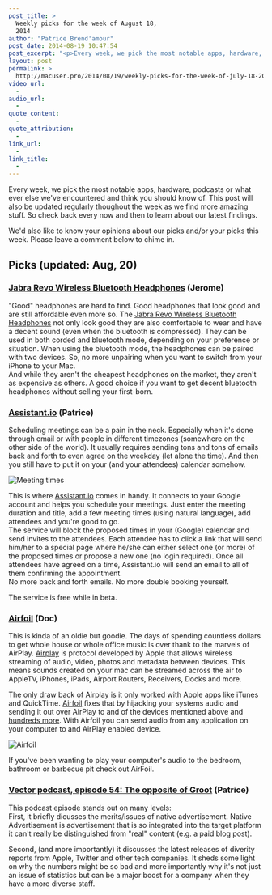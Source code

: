 ```yaml
---
post_title: >
  Weekly picks for the week of August 18,
  2014
author: "Patrice Brend'amour"
post_date: 2014-08-19 10:47:54
post_excerpt: "<p>Every week, we pick the most notable apps, hardware, podcasts or what ever else we've encountered and think you should know of. This post will also be updated regularly thoughout the week as we find more amazing stuff. So check back every now and then to learn about our latest findings.</p><p>Our picks this week:</p><ul><li>Jabra Revo Wireless Bluetooth Headphones</li><li>Assistant.io</li><li>Airfoil</li><li>Vector podcast, episode 54</li></ul>"
layout: post
permalink: >
  http://macuser.pro/2014/08/19/weekly-picks-for-the-week-of-july-18-2014/
video_url:
  - 
audio_url:
  - 
quote_content:
  - 
quote_attribution:
  - 
link_url:
  - 
link_title:
  - 
---
```



Every week, we pick the most notable apps, hardware, podcasts or what ever else we've encountered and think you should know of. This post will also be updated regularly thoughout the week as we find more amazing stuff. So check back every now and then to learn about our latest findings.

We'd also like to know your opinions about our picks and/or your picks this week. Please leave a comment below to chime in. 

## Picks (updated: Aug, 20)

### [Jabra Revo Wireless Bluetooth Headphones](http://www.amazon.com/Jabra-REVO-Wireless-Bluetooth-Headphones/dp/B00BFO14W8/) (Jerome)

"Good" headphones are hard to find. Good headphones that look good and are still affordable even more so. The [Jabra Revo Wireless Bluetooth Headphones](http://www.amazon.com/Jabra-REVO-Wireless-Bluetooth-Headphones/dp/B00BFO14W8/) not only look good they are also comfortable to wear and have a decent sound (even when the bluetooth is compressed). They can be used in both corded and bluetooth mode, depending on your preference or situation. When using the bluetooth mode, the headphones can be paired with two devices. So, no more unpairing when you want to switch from your iPhone to your Mac.  
And while they aren't the cheapest headphones on the market, they aren't as expensive as others. A good choice if you want to get decent bluetooth headphones without selling your first-born. 

### [Assistant.io](http://assistant.io) (Patrice)

Scheduling meetings can be a pain in the neck. Especially when it's done through email or with people in different timezones (somewhere on the other side of the world). It usually requires sending tons and tons of emails back and forth to even agree on the weekday (let alone the time). And then you still have to put it on your (and your attendees) calendar somehow.

![Meeting times][1]

This is where [Assistant.io](http://assistant.io) comes in handy. It connects to your Google account and helps you schedule your meetings. Just enter the meeting duration and title, add a few meeting times (using natural language), add attendees and you're good to go.  
The service will block the proposed times in your (Google) calendar and send invites to the attendees. Each attendee has to click a link that will send him/her to a special page where he/she can either select one (or more) of the proposed times or propose a new one (no login required). Once all attendees have agreed on a time, Assistant.io will send an email to all of them confirming the appointment.  
No more back and forth emails. No more double booking yourself. 

The service is free while in beta. 



### [Airfoil](http://rogueamoeba.com/airfoil/ "Rouge Amoeba Airfoil") (Doc)

This is kinda of an oldie but goodie. The days of spending countless dollars to get whole house or whole office music is over thank to the marvels of AirPlay. [Airplay](https://www.apple.com/airplay/ "Airplay") is protocol developed by Apple that allows wireless streaming of audio, video, photos and metadata between devices. This means sounds created on your mac can be streamed across the air to AppleTV, iPhones, iPads, Airport Routers, Receivers, Docks and more.

The only draw back of Airplay is it only worked with Apple apps like iTunes and QuickTime. [Airfoil](http://rogueamoeba.com/airfoil/mac/ "Airfoil for Mac") fixes that by hijacking your systems audio and sending it out over AirPlay to and of the devices mentioned above and [hundreds more](http://rogueamoeba.com/airfoil/speakers.php "Airfoil compatible devices"). With Airfoil you can send audio from any application on your computer to and AirPlay enabled device. 

![Airfoil][2]

If you've been wanting to play your computer's audio to the bedroom, bathroom or barbecue pit check out AirFoil.

### [Vector podcast, episode 54: The opposite of Groot](http://www.imore.com/54-opposite-groot) (Patrice)

This podcast episode stands out on many levels:  
First, it briefly dicusses the merits/issues of native advertisement. Native Advertisement is advertisement that is so integrated into the target platform it can't really be distinguished from "real" content (e.g. a paid blog post).

Second, (and more importantly) it discusses the latest releases of diverity reports from Apple, Twitter and other tech companies. It sheds some light on why the numbers might be so bad and more importantly why it's not just an issue of statistics but can be a major boost for a company when they have a more diverse staff. 


[1]: /wp-content/uploads/2014/08/Assistant.io-Invite.png
[2]: /wp-content/uploads/2014/08/infographic.png
